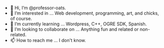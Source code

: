 - 👋 Hi, I’m @professor-oats.
- 👀 I’m interested in ... Web development, programming, art, and chicks, of course.
- 🌱 I’m currently learning ... Wordpress, C++, OGRE SDK, Spanish.
- 💞️ I’m looking to collaborate on ... Anything fun and related or non-related.
- 📫 How to reach me ... I don't know.

<!---
professor-oats/professor-oats is a ✨ special ✨ repository because its `README.md` (this file) appears on your GitHub profile.
You can click the Preview link to take a look at your changes.
--->
